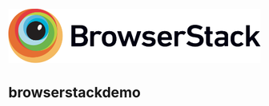 ![alt text](https://raw.githubusercontent.com/Kukkubacka/browserstackdemo/master/pics/Browserstack-logo.svg)
# browserstackdemo
